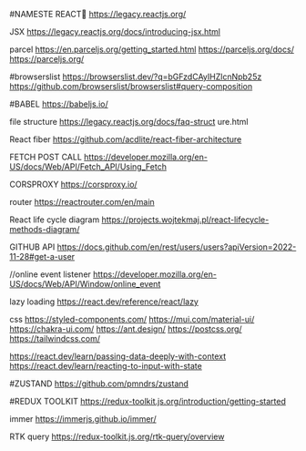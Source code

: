 #NAMESTE REACT🚀
https://legacy.reactjs.org/

JSX
https://legacy.reactjs.org/docs/introducing-jsx.html

parcel 
https://en.parceljs.org/getting_started.html
https://parceljs.org/docs/
https://parceljs.org/

#browserslist 
https://browserslist.dev/?q=bGFzdCAyIHZlcnNpb25z
https://github.com/browserslist/browserslist#query-composition

#BABEL
https://babeljs.io/

file structure
https://legacy.reactjs.org/docs/faq-struct
ure.html

React fiber 
https://github.com/acdlite/react-fiber-architecture

FETCH POST CALL
https://developer.mozilla.org/en-US/docs/Web/API/Fetch_API/Using_Fetch

CORSPROXY
https://corsproxy.io/

router
https://reactrouter.com/en/main

React life cycle diagram 
https://projects.wojtekmaj.pl/react-lifecycle-methods-diagram/


GITHUB API 
https://docs.github.com/en/rest/users/users?apiVersion=2022-11-28#get-a-user


//online event listener
https://developer.mozilla.org/en-US/docs/Web/API/Window/online_event

lazy loading
https://react.dev/reference/react/lazy

css
https://styled-components.com/
https://mui.com/material-ui/
https://chakra-ui.com/
https://ant.design/
https://postcss.org/
https://tailwindcss.com/

https://react.dev/learn/passing-data-deeply-with-context
https://react.dev/learn/reacting-to-input-with-state

#ZUSTAND
https://github.com/pmndrs/zustand

#REDUX TOOLKIT
https://redux-toolkit.js.org/introduction/getting-started

immer
https://immerjs.github.io/immer/

RTK query 
https://redux-toolkit.js.org/rtk-query/overview